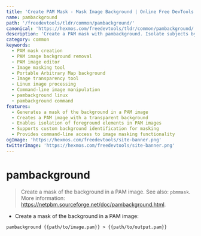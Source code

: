 ```yaml
---
title: 'Create PAM Mask - Mask Image Background | Online Free DevTools by Hexmos'
name: pambackground
path: '/freedevtools/tldr/common/pambackground/'
canonical: 'https://hexmos.com/freedevtools/tldr/common/pambackground/'
description: 'Create a PAM mask with pambackground. Isolate subjects by masking image backgrounds for graphics and image editing tasks. Free online tool, no registration required.'
category: common
keywords:
  - PAM mask creation
  - PAM image background removal
  - PAM image editor
  - Image masking tool
  - Portable Arbitrary Map background
  - Image transparency tool
  - Linux image processing
  - Command-line image manipulation
  - pambackground linux
  - pambackground command
features:
  - Generates a mask of the background in a PAM image
  - Creates a PAM image with a transparent background
  - Enables isolation of foreground elements in PAM images
  - Supports custom background identification for masking
  - Provides command-line access to image masking functionality
ogImage: 'https://hexmos.com/freedevtools/site-banner.png'
twitterImage: 'https://hexmos.com/freedevtools/site-banner.png'
---
```


# pambackground

> Create a mask of the background in a PAM image.
> See also: `pbmmask`.
> More information: <https://netpbm.sourceforge.net/doc/pambackground.html>.

- Create a mask of the background in a PAM image:

`pambackground {{path/to/image.pam}} > {{path/to/output.pam}}`
